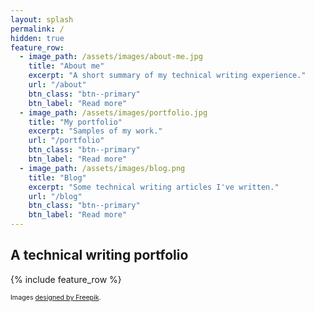 ```yaml
---
layout: splash
permalink: /
hidden: true
feature_row:
  - image_path: /assets/images/about-me.jpg
    title: "About me"
    excerpt: "A short summary of my technical writing experience."
    url: "/about"
    btn_class: "btn--primary"
    btn_label: "Read more"
  - image_path: /assets/images/portfolio.jpg
    title: "My portfolio"
    excerpt: "Samples of my work."
    url: "/portfolio"
    btn_class: "btn--primary"
    btn_label: "Read more"
  - image_path: /assets/images/blog.png
    title: "Blog"
    excerpt: "Some technical writing articles I've written."
    url: "/blog"
    btn_class: "btn--primary"
    btn_label: "Read more"      
---
```

## A technical writing portfolio
{% include feature_row %}
<p style="font-size: 8pt">Images <a href="http://www.freepik.com">designed by Freepik</a>.</p>